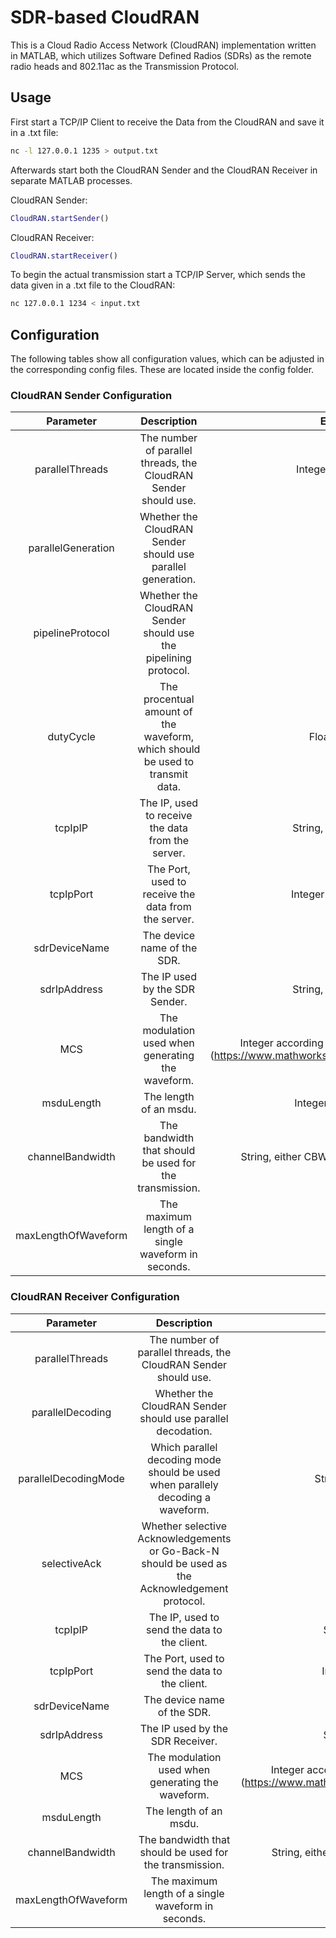 # SDR-based CloudRAN

This is a Cloud Radio Access Network (CloudRAN) implementation written in MATLAB, which utilizes Software Defined Radios (SDRs) as the remote radio heads and 802.11ac as the Transmission Protocol.

## Usage

First start a TCP/IP Client to receive the Data from the CloudRAN and save it in a .txt file:
```bash
nc -l 127.0.0.1 1235 > output.txt
```
Afterwards start both the CloudRAN Sender and the CloudRAN Receiver in separate MATLAB processes.

CloudRAN Sender:
```MATLAB
CloudRAN.startSender()
```
CloudRAN Receiver:
```MATLAB
CloudRAN.startReceiver()
```
To begin the actual transmission start a TCP/IP Server, which sends the data given in a .txt file to the CloudRAN:
```bash
nc 127.0.0.1 1234 < input.txt
```

## Configuration

The following tables show all configuration values, which can be adjusted in the corresponding config files. These are located inside the config folder.

### CloudRAN Sender Configuration

| Parameter | Description | Expected Format |
| :--: | :--: | :--: |
| parallelThreads | The number of parallel threads, the CloudRAN Sender should use. | Integer Value greater than 0 |
| parallelGeneration | Whether the CloudRAN Sender should use parallel generation. | Boolean |
| pipelineProtocol | Whether the CloudRAN Sender should use the pipelining protocol. | Boolean |
| dutyCycle | The procentual amount of the waveform, which should be used to transmit data. | Float between 0 and 1 |
| tcpIpIP | The IP, used to receive the data from the server. | String, for example 127.0.0.1 |
| tcpIpPort | The Port, used to receive the data from the server. | Integer between 1 and 65535 |
| sdrDeviceName | The device name of the SDR. | String |
| sdrIpAddress | The IP used by the SDR Sender. | String, for example 127.0.0.1 |
| MCS | The modulation used when generating the waveform. | Integer according to MATLABs WLAN Configuration (https://www.mathworks.com/help/wlan/ref/wlanvhtconfig.html) |
| msduLength | The length of an msdu. | Integer between 1 and 2304 |
| channelBandwidth | The bandwidth that should be used for the transmission. | String, either CBW20, CBW40, CBW80 or CBW160 |
| maxLengthOfWaveform | The maximum length of a single waveform in seconds. | Float |

### CloudRAN Receiver Configuration

| Parameter | Description | Expected Format |
| :--: | :--: | :--: |
| parallelThreads | The number of parallel threads, the CloudRAN Sender should use. | Integer Value greater than 0 |
| parallelDecoding | Whether the CloudRAN Sender should use parallel decodation. | Boolean |
| parallelDecodingMode | Which parallel decoding mode should be used when parallely decoding a waveform. | String, either Waveform or Frame |
| selectiveAck | Whether selective Acknowledgements or Go-Back-N should be used as the Acknowledgement protocol. | Boolean |
| tcpIpIP | The IP, used to send the data to the client. | String, for example 127.0.0.1 |
| tcpIpPort | The Port, used to send the data to the client. | Integer between 1 and 65535 |
| sdrDeviceName | The device name of the SDR. | String |
| sdrIpAddress | The IP used by the SDR Receiver. | String, for example 127.0.0.1 |
| MCS | The modulation used when generating the waveform. | Integer according to MATLABs WLAN Configuration (https://www.mathworks.com/help/wlan/ref/wlanvhtconfig.html) |
| msduLength | The length of an msdu. | Integer between 1 and 2304 |
| channelBandwidth | The bandwidth that should be used for the transmission. | String, either CBW20, CBW40, CBW80 or CBW160 |
| maxLengthOfWaveform | The maximum length of a single waveform in seconds. | Float |

